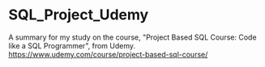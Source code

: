 # SQL_Project_Udemy
A summary for my study on the course, "Project Based SQL Course: Code like a SQL Programmer", from Udemy.
https://www.udemy.com/course/project-based-sql-course/

